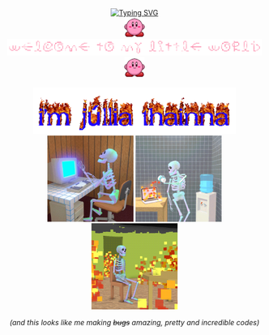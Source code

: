 <div align="center">
  <a href="https://git.io/typing-svg">
    <img src="https://readme-typing-svg.demolab.com?font=Source+Code+Pro&size=30&pause=1000&color=957dad&width=380&height=80&lines=%3E%E2%80%8E%E2%80%8E+%E2%80%8E%E2%80%8E+h%E2%80%8E+i%E2%80%8E%E2%80%8E+%E2%80%8E+g+%E2%80%8Eu%E2%80%8E+y%E2%80%8E+s%E2%80%8E%E2%80%8E+!" alt="Typing SVG"/>
  </a>
</div>
<div align="center">
  <img src="https://github.com/JulliaThainna/JulliaThainna/blob/main/imgs/kirby-hi.gif" width="40">
  <img src="https://github.com/JulliaThainna/JulliaThainna/blob/main/imgs/welcome.gif" width="700">
  <img src="https://github.com/JulliaThainna/JulliaThainna/blob/main/imgs/kirby-hi.gif" width="40">  
</div>

<br>
<div align="center">
 <img src="https://github.com/JulliaThainna/JulliaThainna/blob/main/imgs/my-name.gif" width="400">
</div>
<div align = "center">
  <img src="https://github.com/JulliaThainna/JulliaThainna/blob/main/imgs/skeleton_typing.gif" width="170" height="170">
  <img src="https://github.com/JulliaThainna/JulliaThainna/blob/main/imgs/desperate_skeleton.gif" width="170" height="170">
  <img src="https://github.com/JulliaThainna/JulliaThainna/blob/main/imgs/skeleton_it's_okay.gif" width="170" height="170">

  _(and this looks like me making ~~bugs~~ amazing, pretty and incredible codes)_
</div>

